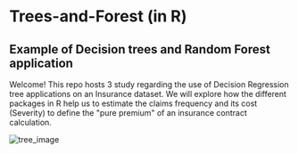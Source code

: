 # Trees-and-Forest (in R)

## Example of Decision trees and Random Forest application 

Welcome! This repo hosts 3 study regarding the use of Decision Regression tree applications on an Insurance dataset.
We will explore how the different packages in R help us to estimate the claims frequency and its cost (Severity) to define the "pure premium" of an insurance contract calculation.


![tree_image](https://user-images.githubusercontent.com/46381506/175452586-639c0e8d-5c85-4cb2-a9db-fbffd10e36ee.jpg)
